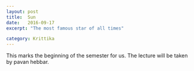 ```yaml
---
layout: post
title:  Sun
date:   2016-09-17
excerpt: "The most famous star of all times"

category: Krittika
---
```



This marks the beginning of the semester for us. The lecture will be taken by pavan hebbar.
